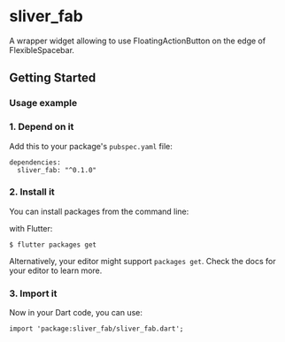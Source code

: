 # sliver_fab

A wrapper widget allowing to use FloatingActionButton on the edge of FlexibleSpacebar.

## Getting Started

### Usage example

### 1. Depend on it
Add this to your package's `pubspec.yaml` file:

```
dependencies:
  sliver_fab: "^0.1.0"

```


### 2. Install it
You can install packages from the command line:

with Flutter:

```
$ flutter packages get

```

Alternatively, your editor might support `packages get`. Check the docs for your editor to learn more.

### 3. Import it
Now in your Dart code, you can use:

```
import 'package:sliver_fab/sliver_fab.dart';

```
        